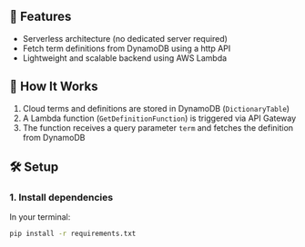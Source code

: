 ## 🚀 Features

- Serverless architecture (no dedicated server required)
- Fetch term definitions from DynamoDB using a http API
- Lightweight and scalable backend using AWS Lambda

## 🧠 How It Works

1. Cloud terms and definitions are stored in DynamoDB (`DictionaryTable`)
2. A Lambda function (`GetDefinitionFunction`) is triggered via API Gateway
3. The function receives a query parameter `term` and fetches the definition from DynamoDB

## 🛠️ Setup

### 1. Install dependencies

In your terminal:

```bash
pip install -r requirements.txt